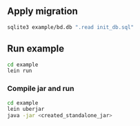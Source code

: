 ## Apply migration

```bash
sqlite3 example/bd.db ".read init_db.sql"
```

## Run example

```bash
cd example
lein run
```

### Compile jar and run

```bash
cd example
lein uberjar
java -jar <created_standalone_jar>
```
